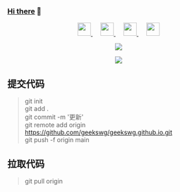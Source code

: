 ### <a href="https://geekswg.github.io/" target="_blank">Hi there</a> 👋

<!--
**lewky/lewky** is a ✨ _special_ ✨ repository because its `README.md` (this file) appears on your GitHub profile.

Here are some ideas to get you started:

- 🔭 I’m currently working on ...
- 🌱 I’m currently learning ...
- 👯 I’m looking to collaborate on ...
- 🤔 I’m looking for help with ...
- 💬 Ask me about ...
- 📫 How to reach me: ...
- 😄 Pronouns: ...
- ⚡ Fun fact: ...
-->

<p align="center">
  <a href="http://geekswg.cnblogs.com/" target="_blank" title="CNBlogs">
    <img src="https://www.cnblogs.com/images/logo.svg?v=R9M0WmLAIPVydmdzE2keuvnjl-bPR7_35oHqtiBzGsM" height="30px"/>
  </a>
  &emsp;
  <a href="https://www.csdn.net/favicon.ico" target="_blank" title="CSDN博客">
    <img src="https://www.csdn.net/favicon.ico" width="30px"/>
  </a>
  &emsp;
  <a href= "https://geekswg.github.io/" target="_blank" title="个人站点">
    <img src="https://geekswg.github.io/favicon.ico" width="30px"/>
  </a>
  &emsp;
  <a href="http://wpa.qq.com/msgrd?v=3&uin=1101303970&site=qq&menu=yes" target="_blank" title="QQ">
    <img src="https://im.qq.com/favicon.ico" width="30px"/>
  </a>  
</p>
<p align="center">
  <a href="https://github.com/geekswg">
    <img src="https://github-profile-trophy.vercel.app/?username=geekswg&theme=darkhub" />
  </a>
</p>
<p align="center">
  <a href="https://github.com/lewky">
    <img src="https://github-readme-stats.vercel.app/api?username=geekswg&theme=dracula&show_icons=true" />
  </a>
</p>


## 提交代码
> git init   
> git add .  
> git commit -m '更新'   
> git remote add origin https://github.com/geekswg/geekswg.github.io.git   
> git push -f origin main  

## 拉取代码
>  git pull origin